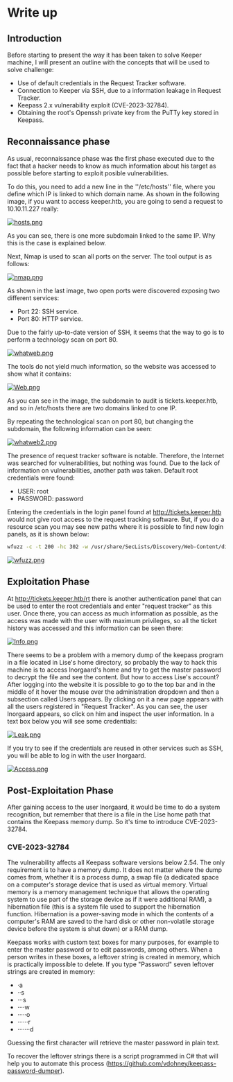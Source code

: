 # Write up
## Introduction
Before starting to present the way it has been taken to solve Keeper machine, I will present an outline with the concepts that will be used to solve challenge:
- Use of default credentials in the Request Tracker software.
- Connection to Keeper via SSH, due to a information leakage in Request Tracker.
- Keepass 2.x vulnerability exploit (CVE-2023-32784).
- Obtaining the root's Openssh private key from the PuTTy key stored in Keepass.
## Reconnaissance phase
As usual, reconnaissance phase was the first phase executed due to the fact that a hacker needs to know as much information about his target as possible before starting to exploit posible vulnerabilities.

To do this, you need to add a new line in the ''/etc/hosts'' file, where you define which IP is linked to which domain name. As shown in the following image, if you want to access keeper.htb, you are going to send a request to 10.10.11.227 really:

[![hosts.png](https://i.postimg.cc/8zBhdMYt/hosts.png)](https://postimg.cc/SnR2k2kM)

As you can see, there is one more subdomain linked to the same IP. Why this is the case is explained below.

Next, Nmap is used to scan all ports on the server. The tool output is as follows:

[![nmap.png](https://i.postimg.cc/MGWqQhc3/nmap.png)](https://postimg.cc/nXwy8SGq)

As shown in the last image, two open ports were discovered exposing two different services:
- Port 22: SSH service.
- Port 80: HTTP service.

Due to the fairly up-to-date version of SSH, it seems that the way to go is to perform a technology scan on port 80.

[![whatweb.png](https://i.postimg.cc/T3yRxZyZ/whatweb.png)](https://postimg.cc/gxW9qtHD)

The tools do not yield much information, so the website was accessed to show what it contains:

[![Web.png](https://i.postimg.cc/N0mD3jQL/Web.png)](https://postimg.cc/Lq4jfRYM)

As you can see in the image, the subdomain to audit is tickets.keeper.htb, and so in /etc/hosts there are two domains linked to one IP.

By repeating the technological scan on port 80, but changing the subdomain, the following information can be seen:

[![whatweb2.png](https://i.postimg.cc/CMHVkbnr/whatweb2.png)](https://postimg.cc/3WR6H4B2)

The presence of request tracker software is notable. Therefore, the Internet was searched for vulnerabilities, but nothing was found. Due to the lack of information on vulnerabilities, another path was taken. Default root credentials were found:
- USER: root
- PASSWORD: password

Entering the credentials in the login panel found at http://tickets.keeper.htb would not give root access to the request tracking software. But, if you do a resource scan you may see new paths where it is possible to find new login panels, as it is shown below:

```bash
wfuzz -c -t 200 -hc 302 -w /usr/share/SecLists/Discovery/Web-Content/directory-list-2.3-medium.txt http://tickets.keeper.htb/FUZZ
```

[![wfuzz.png](https://i.postimg.cc/BnqTT4rD/wfuzz.png)](https://postimg.cc/crbtZy44)
## Exploitation Phase

At http://tickets.keeper.htb/rt there is another authentication panel that can be used to enter the root credentials and enter "request tracker" as this user. Once there, you can access as much information as possible, as the access was made with the user with maximum privileges, so all the ticket history was accessed and this information can be seen there:

[![Info.png](https://i.postimg.cc/XqQC45zN/Info.png)](https://postimg.cc/q66RGNrW)

There seems to be a problem with a memory dump of the keepass program in a file located in Lise's home directory, so probably the way to hack this machine is to access lnorgaard's home and try to get the master password to decrypt the file and see the content. But how to access Lise's account? After logging into the website it is possible to go to the top bar and in the middle of it hover the mouse over the administration dropdown and then a subsection called Users appears. By clicking on it a new page appears with all the users registered in "Request Tracker". As you can see, the user lnorgaard appears, so click on him and inspect the user information. In a text box below you will see some credentials:

[![Leak.png](https://i.postimg.cc/PJYV3812/Leak.png)](https://postimg.cc/XBNgXqHC)

If you try to see if the credentials are reused in other services such as SSH, you will be able to log in with the user lnorgaard.

[![Access.png](https://i.postimg.cc/9Ms2vTK9/Access.png)](https://postimg.cc/2bdgWqzj)
## Post-Exploitation Phase

After gaining access to the user lnorgaard, it would be time to do a system recognition, but remember that there is a file in the Lise home path that contains the Keepass memory dump. So it's time to introduce CVE-2023-32784.
### CVE-2023-32784

The vulnerability affects all Keepass software versions below 2.54. The only requirement is to have a memory dump. It does not matter where the dump comes from, whether it is a process dump, a swap file (a dedicated space on a computer's storage device that is used as virtual memory. Virtual memory is a memory management technique that allows the operating system to use part of the storage device as if it were additional RAM), a hibernation file (this is a system file used to support the hibernation function. Hibernation is a power-saving mode in which the contents of a computer's RAM are saved to the hard disk or other non-volatile storage device before the system is shut down) or a RAM dump.

Keepass works with custom text boxes for many purposes, for example to enter the master password or to edit passwords, among others.
When a person writes in these boxes, a leftover string is created in memory, which is practically impossible to delete. If you type "Password" seven leftover strings are created in memory:
- ·a
- ··s
- ···s
- ····w
- ·····o
- ······r
- ·······d

Guessing the first character will retrieve the master password in plain text.

To recover the leftover strings there is a script programmed in C# that will help you to automate this process (https://github.com/vdohney/keepass-password-dumper).
